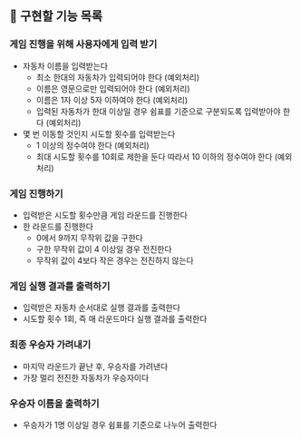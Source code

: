 ## 🚗 구현할 기능 목록

### 게임 진행을 위해 사용자에게 입력 받기
- 자동차 이름을 입력받는다
  - 최소 한대의 자동차가 입력되어야 한다 (예외처리)
  - 이름은 영문으로만 입력되어야 한다 (예외처리)
  - 이름은 1자 이상 5자 이하여야 한다 (예외처리)
  - 입력된 자동차가 한대 이상일 경우 쉼표를 기준으로 구분되도록 입력받아야 한다 (예외처리)
- 몇 번 이동할 것인지 시도할 횟수를 입력받는다
  - 1 이상의 정수여야 한다 (예외처리)
  - 최대 시도할 횟수를 10회로 제한을 둔다 따라서 10 이하의 정수여야 한다 (예외처리)

### 게임 진행하기
- 입력받은 시도할 횟수만큼 게임 라운드를 진행한다
- 한 라운드를 진행한다
  - 0에서 9까지 무작위 값을 구한다
  - 구한 무작위 값이 4 이상일 경우 전진한다
  - 무작위 값이 4보다 작은 경우는 전진하지 않는다

### 게임 실행 결과를 출력하기
- 입력받은 자동차 순서대로 실행 결과를 출력한다
- 시도할 횟수 1회, 즉 매 라운드마다 실행 결과를 출력한다

### 최종 우승자 가려내기
- 마지막 라운드가 끝난 후, 우승자를 가려낸다
- 가장 멀리 전진한 자동차가 우승자이다

### 우승자 이름을 출력하기
- 우승자가 1명 이상일 경우 쉼표를 기준으로 나누어 출력한다